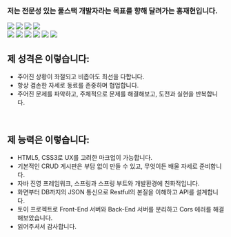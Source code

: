 ### 저는 전문성 있는 풀스택 개발자라는 목표를 향해 달려가는 홍재현입니다.
<div>
  <img src="https://img.shields.io/badge/-HTML5-E34F26?style=flat&logo=HTML5"/>
  <img src="https://img.shields.io/badge/-CSS3-1572B6?style=flat&logo=CSS3"/>
  <img src="https://img.shields.io/badge/-Javascript ES6-FF7800?style=flat&logo=Javascript"/>
  <img src="https://img.shields.io/badge/-jQuery-0769AD?style=flat&logo=jQuery"/>
  <br/>
  <img src="https://img.shields.io/badge/-Java-1E8CBE?style=flat&logo=Java"/>
  <img src="https://img.shields.io/badge/-Spring-6DB33F?style=flat&logo=Spring"/>
  <img src="https://img.shields.io/badge/-Oracle-F80000?style=flat&logo=Oracle"/>
  <img src="https://img.shields.io/badge/-MariaDB-003545?style=flat&logo=MariaDB"/>
  <img src="https://img.shields.io/badge/-NGINX-009639?style=flat&logo=NGINX"/>
  <img src="https://img.shields.io/badge/-Apache-D22128?style=flat&logo=Apache"/>


<br>
</div>

  ## 제 성격은 이렇습니다:
- 주어진 상황이 좌절되고 비좁아도 최선을 다합니다.
- 항상 겸손한 자세로 동료를 존중하며 협업합니다.
- 주어진 문제를 파악하고, 주체적으로 문제를 해결해보고, 도전과 실현을 반복합니다.
<br/>


  ## 제 능력은 이렇습니다:
- HTML5, CSS3로 UX를 고려한 마크업이 가능합니다.
- 기본적인 CRUD 게시판은 부담 없이 만들 수 있고, 무엇이든 배울 자세로 준비합니다.
- 자바 진영 프레임워크, 스프링과 스프링 부트와 개발환경에 친화적입니다.
- 화면부터 DB까지의 JSON 통신으로 Restful의 본질을 이해하고 API를 설계합니다.
- 토이 프로젝트로 Front-End 서버와 Back-End 서버를 분리하고 Cors 에러를 해결해보았습니다.
- 읽어주셔서 감사합니다.

